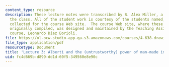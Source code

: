 ```yaml
---
content_type: resource
description: These lecture notes were transcribed by B. Alex Miller, a student in
  the class. All of the student work is courtesy of the students named, and was originally
  collected for the course Web site.  The course Web site, where these notes were
  originally compiled, was designed and maintained by the Teaching Assistant of the
  course, Leonardo Diaz Borioli.
file: https://ol-ocw-studio-app-qa.s3.amazonaws.com/courses/4-638-drawings-numbers-five-centuries-of-digital-design-fall-2002/fc4d669bd899dd1d60f5349560e8e90c_lecture_3.pdf
file_type: application/pdf
resourcetype: Document
title: 'Lecture 3: Alberti and the (untrustworthy) power of man-made images'
uid: fc4d669b-d899-dd1d-60f5-349560e8e90c
---
```

